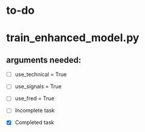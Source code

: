 # to-do

# train_enhanced_model.py
## arguments needed:
- [ ]    use_technical = True
- [ ]    use_signals = True
- [ ]    use_fred = True

- [ ] Incomplete task
- [x] Completed task
